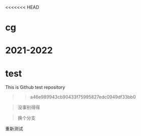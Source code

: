 <<<<<<< HEAD
# cg
2021-2022
=======
# test
This is Github test repository
>> a46e989943cb90433f75995827edc0949df33bb0

>没事别得得 

>换个分支 

重新测试 
